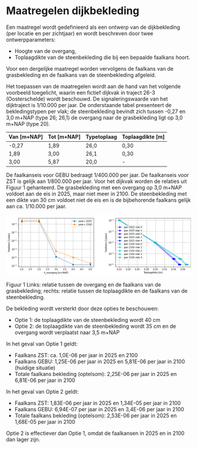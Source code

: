 # Maatregelen dijkbekleding

Een maatregel wordt gedefinieerd als een ontwerp van de dijkbekleding (per locatie en per zichtjaar) en wordt beschreven door twee ontwerpparameters:
- Hoogte van de overgang,
- Toplaagdikte van de steenbekleding die bij een bepaalde faalkans hoort.

Voor een dergelijke maatregel worden vervolgens de faalkans van de grasbekleding en de faalkans van de steenbekleding afgeleid. 

Het toepassen van de maatregelen wordt aan de hand van het volgende voorbeeld toegelicht, waarin een fictief dijkvak in traject 26-3 (Oosterschelde) wordt beschouwd. De signaleringswaarde van het dijktraject is 1/10.000 per jaar. De onderstaande tabel presenteert de bekledingstypen per vlak; de steenbekleding bevindt zich tussen -0,27 en 3,0 m+NAP (type 26; 26,1) de overgang naar de grasbekleding ligt op 3,0 m+NAP (type 20). 


| Van [m+NAP] | Tot [m+NAP] | Typetoplaag | Toplaagdikte [m] | 
|-------------|-------------|-------------|------------------|
| -0,27       | 1,89        | 26,0        | 0,30             | 
| 1,89        | 3,00        | 26,1        | 0,30             | 
| 3,00        | 5,87        | 20,0        | -                | 

De faalkanseis voor GEBU bedraagt 1/400.000 per jaar. De faalkanseis voor ZST is gelijk aan 1/800.000 per jaar. Voor het dijkvak worden de relaties uit Figuur 1 gehanteerd. De grasbekleding met een overgang op 3,0 m+NAP voldoet aan de eis in 2025, maar niet meer in 2100. De steenbekleding met een dikte van 30 cm voldoet niet de eis en is de bijbehorende faalkans gelijk aan ca. 1/10.000 per jaar.

![Fig1.PNG](Fig1.PNG)

Figuur 1 Links: relatie tussen de overgang en de faalkans van de grasbekleding; rechts: relatie tussen de toplaagdikte en de faalkans van de steenbekleding.

De bekleding wordt versterkt door deze opties te beschouwen:
- Optie 1: de toplaagdikte van de steenbekleding wordt 40 cm
- Optie 2: de toplaagdikte van de steenbekleding wordt 35 cm en de overgang wordt verplaatst naar 3,5 m+NAP

In het geval van Optie 1 geldt:
- Faalkans ZST: ca. 1,0E-06 per jaar in 2025 en 2100
- Faalkans GEBU: 1,25E-06 per jaar in 2025 en 5,81E-06 per jaar in 2100 (huidige situatie)
- Totale faalkans bekleding (optelsom): 2,25E-06 per jaar in 2025 en 6,81E-06 per jaar in 2100

In het geval van Optie 2 geldt:
- Faalkans ZST: 1,83E-06 per jaar in 2025 en 1,34E-05 per jaar in 2100
- Faalkans GEBU: 6,94E-07 per jaar in 2025 en 3,4E-06 per jaar in 2100
- Totale faalkans bekleding (optelsom): 2,53E-06 per jaar in 2025 en 1,68E-05 per jaar in 2100

Optie 2 is effectiever dan Optie 1, omdat de faalkansen in 2025 en in 2100 dan lager zijn.
